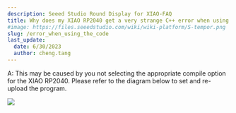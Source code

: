 ```yaml
---
description: Seeed Studio Round Display for XIAO-FAQ
title: Why does my XIAO RP2040 get a very strange C++ error when using the code for HardwareTest with Round Display?
#image: https://files.seeedstudio.com/wiki/wiki-platform/S-tempor.png
slug: /error_when_using_the_code
last_update:
  date: 6/30/2023
  author: cheng.tang
---
```

A: This may be caused by you not selecting the appropriate compile option for the XIAO RP2040. Please refer to the diagram below to set and re-upload the program.

<div style={{textAlign:'center'}}><img src="https://files.seeedstudio.com/wiki/round_display_for_xiao/100.png" style={{width:1000, height:'auto'}}/></div>